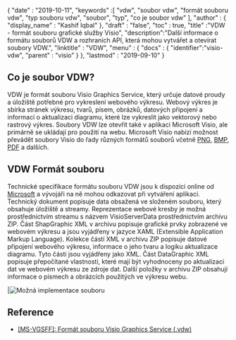 {
  "date" : "2019-10-11",
  "keywords" :[ "vdw", "soubor vdw", "formát souboru vdw", "typ souboru vdw", "soubor", "typ", "co je soubor vdw" ],
  "author" : {
    "display_name" : "Kashif Iqbal"
},
  "draft" : "false",
  "toc" : true,
  "title" :"VDW - formát souboru grafické služby Visio",
  "description":"Další informace o formátu souborů VDW a rozhraních API, která mohou vytvářet a otevírat soubory VDW.",
  "linktitle" : "VDW",
  "menu" : {
    "docs" : {
      "identifier":"visio-vdw",
      "parent" : "visio"
}
},
  "lastmod" : "2019-09-10"
}
## Co je soubor VDW?

VDW je formát souboru Visio Graphics Service, který určuje datové proudy a úložiště potřebné pro vykreslení webového výkresu. Webový výkres je sbírka stránek výkresu, tvarů, písem, obrázků, datových připojení a informací o aktualizaci diagramu, které lze vykreslit jako vektorový nebo rastrový výkres. Soubory VDW lze otevřít také v aplikaci Microsoft Visio, ale primárně se ukládají pro použití na webu. Microsoft Visio nabízí možnost převádět soubory Visio do řady různých formátů souborů včetně [PNG](/cs/Image/PNG/), [BMP](/cs/image/bmp/), [PDF](/cs/pdf/) a dalších.

## **VDW** Formát souboru

Technické specifikace formátu souboru VDW jsou k dispozici online od [Microsoft](https://msdn.microsoft.com/en-us/library/dd924076(v#office.12).aspx) a vývojáři na ně mohou odkazovat při vytváření aplikací. Technický dokument popisuje data obsažená ve složeném souboru, který obsahuje úložiště a streamy. Reprezentace webové kresby je možná prostřednictvím streamu s názvem VisioServerData prostřednictvím archivu ZIP. Část ShapGraphic XML v archivu popisuje grafické prvky zobrazené ve webovém výkresu a jsou vyjádřeny v jazyce XAML (Extensible Application Markup Language). Kolekce částí XML v archivu ZIP popisuje datové připojení webového výkresu, informace o jeho tvaru a logiku aktualizace diagramu. Tyto části jsou vyjádřeny jako XML. Část DataGraphic XML popisuje přepočítané vlastnosti, které mají být vyhodnoceny po aktualizaci dat ve webovém výkresu ze zdroje dat. Další položky v archivu ZIP obsahují informace o písmech a obrázcích použitých ve výkresu webu.

|![Možná implementace souboru](/cs/web/vdw.png "Možná implementace souboru")

## Reference

* [[MS-VGSFF]: Formát souboru Visio Graphics Service (.vdw)](https://msdn.microsoft.com/en-us/library/dd924076(v#office.12).aspx)


